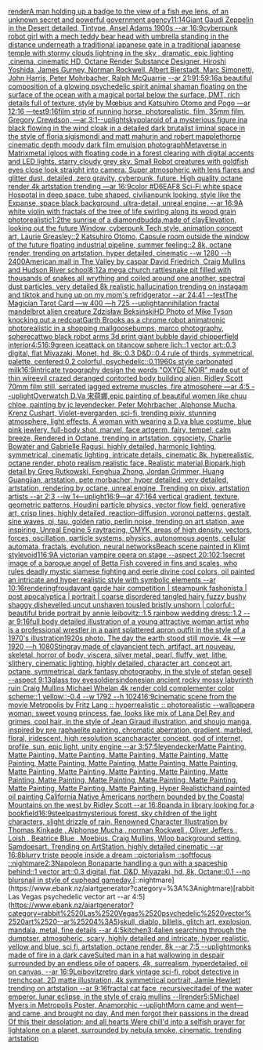 [render](https://www.ebank.nz/aiartgenerator?category=render)[A man holding up a badge to the view of a fish eye lens, of an unknown secret and powerful government agency](https://www.ebank.nz/aiartgenerator?category=A%2520man%2520holding%2520up%2520a%2520badge%2520to%2520the%2520view%2520of%2520a%2520fish%2520eye%2520lens%2C%2520of%2520an%2520unknown%2520secret%2520and%2520powerful%2520government%2520agency)[11:14](https://www.ebank.nz/aiartgenerator?category=11%3A14)[Giant Gaudi Zeppelin in the Desert detailed, Tintype, Ansel Adams 1900s --ar 16:9](https://www.ebank.nz/aiartgenerator?category=Giant%2520Gaudi%2520Zeppelin%2520in%2520the%2520Desert%2520detailed%2C%2520Tintype%2C%2520Ansel%2520Adams%25201900s%2520--ar%252016%3A9)[cyberpunk robot girl with a mech teddy bear head with umbrella standing in the distance underneath a traditional japanese gate in a traditional japanese temple with stormy clouds lightning in the sky , dramatic, epic lighting ,cinema, cinematic HD, Octane Render Substance Designer. Hiroshi Yoshida, James Gurney, Norman Rockwell, Albert Bierstadt, Marc Simonetti, John Harris, Peter Mohrbacher, Ralph McQuarrie --ar 21:9](https://www.ebank.nz/aiartgenerator?category=cyberpunk%2520robot%2520girl%2520with%2520a%2520mech%2520teddy%2520bear%2520head%2520with%2520umbrella%2520standing%2520in%2520the%2520distance%2520underneath%2520a%2520traditional%2520japanese%2520gate%2520in%2520a%2520traditional%2520japanese%2520temple%2520with%2520stormy%2520clouds%2520lightning%2520in%2520the%2520sky%2520%2C%2520dramatic%2C%2520epic%2520lighting%2520%2Ccinema%2C%2520cinematic%2520HD%2C%2520Octane%2520Render%2520Substance%2520Designer.%2520Hiroshi%2520Yoshida%2C%2520James%2520Gurney%2C%2520Norman%2520Rockwell%2C%2520Albert%2520Bierstadt%2C%2520Marc%2520Simonetti%2C%2520John%2520Harris%2C%2520Peter%2520Mohrbacher%2C%2520Ralph%2520McQuarrie%2520--ar%252021%3A9)[1:5](https://www.ebank.nz/aiartgenerator?category=1%3A5)[9:16](https://www.ebank.nz/aiartgenerator?category=9%3A16)[a beautiful composition of a glowing psychedelic spirit animal shaman floating on the surface of the ocean with a magical portal below the surface, DMT,  rich details full of texture, style by Mœbius and Katsuhiro Otomo and Pogo —ar 12:16 —test](https://www.ebank.nz/aiartgenerator?category=a%2520beautiful%2520composition%2520of%2520a%2520glowing%2520psychedelic%2520spirit%2520animal%2520shaman%2520floating%2520on%2520the%2520surface%2520of%2520the%2520ocean%2520with%2520a%2520magical%2520portal%2520below%2520the%2520surface%2C%2520DMT%2C%2520%2520rich%2520details%2520full%2520of%2520texture%2C%2520style%2520by%2520M%C5%93bius%2520and%2520Katsuhiro%2520Otomo%2520and%2520Pogo%2520%E2%80%94ar%252012%3A16%2520%E2%80%94test)[9:16](https://www.ebank.nz/aiartgenerator?category=9%3A16)[film strip of running horse, photorealistic, film, 35mm film, Gregory Crewdson, —ar 3:1](https://www.ebank.nz/aiartgenerator?category=film%2520strip%2520of%2520running%2520horse%2C%2520photorealistic%2C%2520film%2C%252035mm%2520film%2C%2520Gregory%2520Crewdson%2C%2520%E2%80%94ar%25203%3A1)[--uplight](https://www.ebank.nz/aiartgenerator?category=--uplight)[sky](https://www.ebank.nz/aiartgenerator?category=sky)[polaroid of a mysterious figure ina black flowing in the wind cloak in a detailed dark brutalist liminal space in the style of floria sigismondi and matt mahurin and robert mapplethorpe cinematic depth moody dark film emulsion photograph](https://www.ebank.nz/aiartgenerator?category=polaroid%2520of%2520a%2520mysterious%2520figure%2520ina%2520black%2520flowing%2520in%2520the%2520wind%2520cloak%2520in%2520a%2520detailed%2520dark%2520brutalist%2520liminal%2520space%2520in%2520the%2520style%2520of%2520floria%2520sigismondi%2520and%2520matt%2520mahurin%2520and%2520robert%2520mapplethorpe%2520cinematic%2520depth%2520moody%2520dark%2520film%2520emulsion%2520photograph)[Metaverse in Matrix](https://www.ebank.nz/aiartgenerator?category=Metaverse%2520in%2520Matrix)[metal igloos with floating code in a forest clearing with digital accents and LED lights. starry cloudy grey sky. Small Robot creatures with goldfish eyes close look straight into camera. Super atmospheric with lens flares and glitter dust, detailed, zero gravity, cyberpunk, future. High quality octane render 4k artstation trending —ar 16:9](https://www.ebank.nz/aiartgenerator?category=metal%2520igloos%2520with%2520floating%2520code%2520in%2520a%2520forest%2520clearing%2520with%2520digital%2520accents%2520and%2520LED%2520lights.%2520starry%2520cloudy%2520grey%2520sky.%2520Small%2520Robot%2520creatures%2520with%2520goldfish%2520eyes%2520close%2520look%2520straight%2520into%2520camera.%2520Super%2520atmospheric%2520with%2520lens%2520flares%2520and%2520glitter%2520dust%2C%2520detailed%2C%2520zero%2520gravity%2C%2520cyberpunk%2C%2520future.%2520High%2520quality%2520octane%2520render%25204k%2520artstation%2520trending%2520%E2%80%94ar%252016%3A9)[color #D6EAF8 Sci-Fi white space Hospotal in deep space, tube shaped, civilianpunk looking, style like the Expanse, space black background, ultra-detail, unreal engine, --ar 16:9](https://www.ebank.nz/aiartgenerator?category=color%2520%23D6EAF8%2520Sci-Fi%2520white%2520space%2520Hospotal%2520in%2520deep%2520space%2C%2520tube%2520shaped%2C%2520civilianpunk%2520looking%2C%2520style%2520like%2520the%2520Expanse%2C%2520space%2520black%2520background%2C%2520ultra-detail%2C%2520unreal%2520engine%2C%2520--ar%252016%3A9)[A white violin with fractals  of the tree of life swirling along its wood grain photorealistic](https://www.ebank.nz/aiartgenerator?category=A%2520white%2520violin%2520with%2520fractals%2520%2520of%2520the%2520tree%2520of%2520life%2520swirling%2520along%2520its%2520wood%2520grain%2520photorealistic)[](https://www.ebank.nz/aiartgenerator?category=)[1:2](https://www.ebank.nz/aiartgenerator?category=1%3A2)[the sunrise of a diamond](https://www.ebank.nz/aiartgenerator?category=the%2520sunrise%2520of%2520a%2520diamond)[budda,made of clay](https://www.ebank.nz/aiartgenerator?category=budda%2Cmade%2520of%2520clay)[Elevation, looking out the future Window, cyberpunk Tech style, animation concept art, Laurie Greasley::2 Katsuhiro Otomo, Capsule room outside the window of the future floating industrial pipeline, summer feeling::2 8k, octane render, trending on artstation, hyper detailed, cinematic --w 1280 --h 2400](https://www.ebank.nz/aiartgenerator?category=Elevation%2C%2520looking%2520out%2520the%2520future%2520Window%2C%2520cyberpunk%2520Tech%2520style%2C%2520animation%2520concept%2520art%2C%2520Laurie%2520Greasley%3A%3A2%2520Katsuhiro%2520Otomo%2C%2520Capsule%2520room%2520outside%2520the%2520window%2520of%2520the%2520future%2520floating%2520industrial%2520pipeline%2C%2520summer%2520feeling%3A%3A2%25208k%2C%2520octane%2520render%2C%2520trending%2520on%2520artstation%2C%2520hyper%2520detailed%2C%2520cinematic%2520--w%25201280%2520--h%25202400)[American mall in The Valley by caspar David Friedrich, Craig Mullins and Hudson River school](https://www.ebank.nz/aiartgenerator?category=American%2520mall%2520in%2520The%2520Valley%2520by%2520caspar%2520David%2520Friedrich%2C%2520Craig%2520Mullins%2520and%2520Hudson%2520River%2520school)[8:12](https://www.ebank.nz/aiartgenerator?category=8%3A12)[a mega church rattlesnake pit filled with thousands of snakes all wrything and coiled around one another, spectral dust particles, very detailed 8k realistic hallucination trending on instagam and tiktok and hung up on my mom's refridgerator --ar 24:41 --test](https://www.ebank.nz/aiartgenerator?category=a%2520mega%2520church%2520rattlesnake%2520pit%2520filled%2520with%2520thousands%2520of%2520snakes%2520all%2520wrything%2520and%2520coiled%2520around%2520one%2520another%2C%2520spectral%2520dust%2520particles%2C%2520very%2520detailed%25208k%2520realistic%2520hallucination%2520trending%2520on%2520instagam%2520and%2520tiktok%2520and%2520hung%2520up%2520on%2520my%2520mom%27s%2520refridgerator%2520--ar%252024%3A41%2520--test)[The Magician Tarot Card —w 400 —h 725 --uplight](https://www.ebank.nz/aiartgenerator?category=The%2520Magician%2520Tarot%2520Card%2520%E2%80%94w%2520400%2520%E2%80%94h%2520725%2520--uplight)[annihilation fractal mandelbrot alien creature Zdzisław Beksiński](https://www.ebank.nz/aiartgenerator?category=annihilation%2520fractal%2520mandelbrot%2520alien%2520creature%2520Zdzis%C5%82aw%2520Beksi%C5%84ski)[HD Photo of Mike Tyson knocking out a redcoat](https://www.ebank.nz/aiartgenerator?category=HD%2520Photo%2520of%2520Mike%2520Tyson%2520knocking%2520out%2520a%2520redcoat)[Garth Brooks as a chrome robot animatronic photorealistic in a shopping mall](https://www.ebank.nz/aiartgenerator?category=Garth%2520Brooks%2520as%2520a%2520chrome%2520robot%2520animatronic%2520photorealistic%2520in%2520a%2520shopping%2520mall)[goosebumps, marco photography, sphere](https://www.ebank.nz/aiartgenerator?category=goosebumps%2C%2520marco%2520photography%2C%2520sphere)[cat](https://www.ebank.nz/aiartgenerator?category=cat)[two black robot arms 3d print giant bubble david chipperfield interior](https://www.ebank.nz/aiartgenerator?category=two%2520black%2520robot%2520arms%25203d%2520print%2520giant%2520bubble%2520david%2520chipperfield%2520interior)[4:5](https://www.ebank.nz/aiartgenerator?category=4%3A5)[16:9](https://www.ebank.nz/aiartgenerator?category=16%3A9)[green ice](https://www.ebank.nz/aiartgenerator?category=green%2520ice)[attack on titan](https://www.ebank.nz/aiartgenerator?category=attack%2520on%2520titan)[cow sphere lich::1 vector art::0.3 digital, flat Miyazaki, Monet, hd, 8k::0.3 D&D::0.4 rule of thirds, symmetrical, palette, centered:0.2 colorful, psychedelic::0.1](https://www.ebank.nz/aiartgenerator?category=cow%2520sphere%2520lich%3A%3A1%2520vector%2520art%3A%3A0.3%2520digital%2C%2520flat%2520Miyazaki%2C%2520Monet%2C%2520hd%2C%25208k%3A%3A0.3%2520D%26D%3A%3A0.4%2520rule%2520of%2520thirds%2C%2520symmetrical%2C%2520palette%2C%2520centered%3A0.2%2520colorful%2C%2520psychedelic%3A%3A0.1)[](https://www.ebank.nz/aiartgenerator?category=)[1960s style carbonated milk](https://www.ebank.nz/aiartgenerator?category=1960s%2520style%2520carbonated%2520milk)[16:9](https://www.ebank.nz/aiartgenerator?category=16%3A9)[intricate typography design the words "OXYDE NOIR" made out of thin wire](https://www.ebank.nz/aiartgenerator?category=intricate%2520typography%2520design%2520the%2520words%2520%22OXYDE%2520NOIR%22%2520made%2520out%2520of%2520thin%2520wire)[evil crazed deranged contorted body building alien, Ridley Scott 70mm film still, serrated jagged extreme muscles, fire atmosphere  —ar 4:5 --uplight](https://www.ebank.nz/aiartgenerator?category=evil%2520crazed%2520deranged%2520contorted%2520body%2520building%2520alien%2C%2520Ridley%2520Scott%252070mm%2520film%2520still%2C%2520serrated%2520jagged%2520extreme%2520muscles%2C%2520fire%2520atmosphere%2520%2520%E2%80%94ar%25204%3A5%2520--uplight)[Overwatch D.Va 宋荷娜,epic painting of beautiful women like chuu chloe, painting by jc leyendecker, Peter Mohrbacher ,Alphonse Mucha, Krenz Cushart, Violet-evergarden, sci-fi,  trending pixiv, stunning atmosphere, light effects, A woman with wearing a D.va blue costume,  blue pink jewlery, full-body shot, marvel, face artgerm, fairy, tempel, calm breeze, Rendered in Octane, trending in artstation, cgsociety, Charlie Bowater and Gabrielle Ragusi, highly detailed, harmonic lighting, symmetrical, cinematic lighting, intricate details, cinematic 8k, hyperealistic, octane render, photo realism,realistic face, Realistic material,Biopark,high detail,by Greg Rutkowski, Fenghua Zhong, Jordan Grimmer, Huang Guangjian, artstation, pete morbacher, hyper detailed, very detailed, artstation, rendering by octane, unreal engine, Trending on pixiv, artstation artists --ar 2:3 --iw 1](https://www.ebank.nz/aiartgenerator?category=Overwatch%2520D.Va%2520%E5%AE%8B%E8%8D%B7%E5%A8%9C%2Cepic%2520painting%2520of%2520beautiful%2520women%2520like%2520chuu%2520chloe%2C%2520painting%2520by%2520jc%2520leyendecker%2C%2520Peter%2520Mohrbacher%2520%2CAlphonse%2520Mucha%2C%2520Krenz%2520Cushart%2C%2520Violet-evergarden%2C%2520sci-fi%2C%2520%2520trending%2520pixiv%2C%2520stunning%2520atmosphere%2C%2520light%2520effects%2C%2520A%2520woman%2520with%2520wearing%2520a%2520D.va%2520blue%2520costume%2C%2520%2520blue%2520pink%2520jewlery%2C%2520full-body%2520shot%2C%2520marvel%2C%2520face%2520artgerm%2C%2520fairy%2C%2520tempel%2C%2520calm%2520breeze%2C%2520Rendered%2520in%2520Octane%2C%2520trending%2520in%2520artstation%2C%2520cgsociety%2C%2520Charlie%2520Bowater%2520and%2520Gabrielle%2520Ragusi%2C%2520highly%2520detailed%2C%2520harmonic%2520lighting%2C%2520symmetrical%2C%2520cinematic%2520lighting%2C%2520intricate%2520details%2C%2520cinematic%25208k%2C%2520hyperealistic%2C%2520octane%2520render%2C%2520photo%2520realism%2Crealistic%2520face%2C%2520Realistic%2520material%2CBiopark%2Chigh%2520detail%2Cby%2520Greg%2520Rutkowski%2C%2520Fenghua%2520Zhong%2C%2520Jordan%2520Grimmer%2C%2520Huang%2520Guangjian%2C%2520artstation%2C%2520pete%2520morbacher%2C%2520hyper%2520detailed%2C%2520very%2520detailed%2C%2520artstation%2C%2520rendering%2520by%2520octane%2C%2520unreal%2520engine%2C%2520Trending%2520on%2520pixiv%2C%2520artstation%2520artists%2520--ar%25202%3A3%2520--iw%25201)[<--uplight](https://www.ebank.nz/aiartgenerator?category=%3C--uplight)[16:9](https://www.ebank.nz/aiartgenerator?category=16%3A9)[—ar 47:164 vertical gradient, texture, geometric patterns, Houdini particle physics, vector flow field, generative art, crisp lines, highly detailed, reaction-diffusion, voronoi patterns, gestalt, sine waves, pi, tau, golden ratio, perlin noise, trending on art station, awe inspiring, Unreal Engine 5 raytracing, CMYK, areas of high density, vectors, forces, oscillation, particle systems, physics, autonomous agents, cellular automata, fractals, evolution, neural networks](https://www.ebank.nz/aiartgenerator?category=%E2%80%94ar%252047%3A164%2520vertical%2520gradient%2C%2520texture%2C%2520geometric%2520patterns%2C%2520Houdini%2520particle%2520physics%2C%2520vector%2520flow%2520field%2C%2520generative%2520art%2C%2520crisp%2520lines%2C%2520highly%2520detailed%2C%2520reaction-diffusion%2C%2520voronoi%2520patterns%2C%2520gestalt%2C%2520sine%2520waves%2C%2520pi%2C%2520tau%2C%2520golden%2520ratio%2C%2520perlin%2520noise%2C%2520trending%2520on%2520art%2520station%2C%2520awe%2520inspiring%2C%2520Unreal%2520Engine%25205%2520raytracing%2C%2520CMYK%2C%2520areas%2520of%2520high%2520density%2C%2520vectors%2C%2520forces%2C%2520oscillation%2C%2520particle%2520systems%2C%2520physics%2C%2520autonomous%2520agents%2C%2520cellular%2520automata%2C%2520fractals%2C%2520evolution%2C%2520neural%2520networks)[Beach scene painted in Klimt style](https://www.ebank.nz/aiartgenerator?category=Beach%2520scene%2520painted%2520in%2520Klimt%2520style)[void](https://www.ebank.nz/aiartgenerator?category=void)[1](https://www.ebank.nz/aiartgenerator?category=1)[16:9](https://www.ebank.nz/aiartgenerator?category=16%3A9)[](https://www.ebank.nz/aiartgenerator?category=)[A victorian vampire opera on stage --aspect 20:10](https://www.ebank.nz/aiartgenerator?category=A%2520victorian%2520vampire%2520opera%2520on%2520stage%2520--aspect%252020%3A10)[2:1](https://www.ebank.nz/aiartgenerator?category=2%3A1)[secret image of a baroque angel of Betta Fish covered in fins and scales, who rules deadly mystic siamese fighting and eerie divine cool colors, oil painted an intricate and hyper realistic style with symbolic elements --ar 10:16](https://www.ebank.nz/aiartgenerator?category=secret%2520image%2520of%2520a%2520baroque%2520angel%2520of%2520Betta%2520Fish%2520covered%2520in%2520fins%2520and%2520scales%2C%2520who%2520rules%2520deadly%2520mystic%2520siamese%2520fighting%2520and%2520eerie%2520divine%2520cool%2520colors%2C%2520oil%2520painted%2520an%2520intricate%2520and%2520hyper%2520realistic%2520style%2520with%2520symbolic%2520elements%2520--ar%252010%3A16)[rendering](https://www.ebank.nz/aiartgenerator?category=rendering)[froud](https://www.ebank.nz/aiartgenerator?category=froud)[avant garde hair competition | steampunk fashonista | post apocalyptica | portrait | coarse disordered tangled hairy fuzzy bushy shaggy dishevelled uncut unshaven tousled bristly unshorn | colorful:: beautiful bride portrait by annie leibovitz::1.5 rainbow wedding dress::1.2 --ar 9:16](https://www.ebank.nz/aiartgenerator?category=avant%2520garde%2520hair%2520competition%2520%7C%2520steampunk%2520fashonista%2520%7C%2520post%2520apocalyptica%2520%7C%2520portrait%2520%7C%2520coarse%2520disordered%2520tangled%2520hairy%2520fuzzy%2520bushy%2520shaggy%2520dishevelled%2520uncut%2520unshaven%2520tousled%2520bristly%2520unshorn%2520%7C%2520colorful%3A%3A%2520beautiful%2520bride%2520portrait%2520by%2520annie%2520leibovitz%3A%3A1.5%2520rainbow%2520wedding%2520dress%3A%3A1.2%2520--ar%25209%3A16)[full body detailed illustration of a young attractive woman artist who is a professional wrestler in a paint splattered apron outfit in the style of a 1970's illustration](https://www.ebank.nz/aiartgenerator?category=full%2520body%2520detailed%2520illustration%2520of%2520a%2520young%2520attractive%2520woman%2520artist%2520who%2520is%2520a%2520professional%2520wrestler%2520in%2520a%2520paint%2520splattered%2520apron%2520outfit%2520in%2520the%2520style%2520of%2520a%25201970%27s%2520illustration)[1920s photo. The day the earth stood still movie. 4k —w 1920 —h 1080](https://www.ebank.nz/aiartgenerator?category=1920s%2520photo.%2520The%2520day%2520the%2520earth%2520stood%2520still%2520movie.%25204k%2520%E2%80%94w%25201920%2520%E2%80%94h%25201080)[Stingray,made of clay](https://www.ebank.nz/aiartgenerator?category=Stingray%2Cmade%2520of%2520clay)[ancient tech, artifact, art nouveau, skeletal, horror of body, viscera, silver metal, pearl, fluffy, wet, lithe, slithery, cinematic lighting, highly detailed, character art, concept art, octane, symmetrical, dark fantasy photography, in the style of stefan gesell --aspect 9:13](https://www.ebank.nz/aiartgenerator?category=ancient%2520tech%2C%2520artifact%2C%2520art%2520nouveau%2C%2520skeletal%2C%2520horror%2520of%2520body%2C%2520viscera%2C%2520silver%2520metal%2C%2520pearl%2C%2520fluffy%2C%2520wet%2C%2520lithe%2C%2520slithery%2C%2520cinematic%2520lighting%2C%2520highly%2520detailed%2C%2520character%2520art%2C%2520concept%2520art%2C%2520octane%2C%2520symmetrical%2C%2520dark%2520fantasy%2520photography%2C%2520in%2520the%2520style%2520of%2520stefan%2520gesell%2520--aspect%25209%3A13)[glass toy eye](https://www.ebank.nz/aiartgenerator?category=glass%2520toy%2520eye)[soldiers](https://www.ebank.nz/aiartgenerator?category=soldiers)[indonesian ancient rocky mossy labyrinth ruin Craig Mullins Michael Whelan 4k render cold complementer color scheme::1 yellow::-0.4  --w 1792 --h 1024](https://www.ebank.nz/aiartgenerator?category=indonesian%2520ancient%2520rocky%2520mossy%2520labyrinth%2520ruin%2520Craig%2520Mullins%2520Michael%2520Whelan%25204k%2520render%2520cold%2520complementer%2520color%2520scheme%3A%3A1%2520yellow%3A%3A-0.4%2520%2520--w%25201792%2520--h%25201024)[16:9](https://www.ebank.nz/aiartgenerator?category=16%3A9)[cinematic scene from the movie Metropolis by Fritz Lang :: hyperrealistic :: photorealistic --wallpaper](https://www.ebank.nz/aiartgenerator?category=cinematic%2520scene%2520from%2520the%2520movie%2520Metropolis%2520by%2520Fritz%2520Lang%2520%3A%3A%2520hyperrealistic%2520%3A%3A%2520photorealistic%2520--wallpaper)[a woman, sweet young princess, fae, looks like mix of Lana Del Rey and grimes, cool hair, in the style of Jean Giraud illustration, and shoujo manga, inspired by pre raphaelite painting, chromatic aberration, gradient, marbled, floral, iridescent, high resolution scan](https://www.ebank.nz/aiartgenerator?category=a%2520woman%2C%2520sweet%2520young%2520princess%2C%2520fae%2C%2520looks%2520like%2520mix%2520of%2520Lana%2520Del%2520Rey%2520and%2520grimes%2C%2520cool%2520hair%2C%2520in%2520the%2520style%2520of%2520Jean%2520Giraud%2520illustration%2C%2520and%2520shoujo%2520manga%2C%2520inspired%2520by%2520pre%2520raphaelite%2520painting%2C%2520chromatic%2520aberration%2C%2520gradient%2C%2520marbled%2C%2520floral%2C%2520iridescent%2C%2520high%2520resolution%2520scan)[character concept, god of internet, profile, sun, epic light, unity engine --ar 3:5](https://www.ebank.nz/aiartgenerator?category=character%2520concept%2C%2520god%2520of%2520internet%2C%2520profile%2C%2520sun%2C%2520epic%2520light%2C%2520unity%2520engine%2520--ar%25203%3A5)[7:5](https://www.ebank.nz/aiartgenerator?category=7%3A5)[leyendecker](https://www.ebank.nz/aiartgenerator?category=leyendecker)[Matte Painting, Matte Painting, Matte Painting, Matte Painting, Matte Painting, Matte Painting, Matte Painting, Matte Painting, Matte Painting, Matte Painting, Matte Painting, Matte Painting, Matte Painting, Matte Painting, Matte Painting, Matte Painting, Matte Painting, Matte Painting, Matte Painting, Matte Painting, Matte Painting, Matte Painting, Hyper Realistic](https://www.ebank.nz/aiartgenerator?category=Matte%2520Painting%2C%2520Matte%2520Painting%2C%2520Matte%2520Painting%2C%2520Matte%2520Painting%2C%2520Matte%2520Painting%2C%2520Matte%2520Painting%2C%2520Matte%2520Painting%2C%2520Matte%2520Painting%2C%2520Matte%2520Painting%2C%2520Matte%2520Painting%2C%2520Matte%2520Painting%2C%2520Matte%2520Painting%2C%2520Matte%2520Painting%2C%2520Matte%2520Painting%2C%2520Matte%2520Painting%2C%2520Matte%2520Painting%2C%2520Matte%2520Painting%2C%2520Matte%2520Painting%2C%2520Matte%2520Painting%2C%2520Matte%2520Painting%2C%2520Matte%2520Painting%2C%2520Matte%2520Painting%2C%2520Hyper%2520Realistic)[hand painted oil painting California Native Americans northern bounded by the Coastal Mountains on the west by Ridley Scott --ar 16:8](https://www.ebank.nz/aiartgenerator?category=hand%2520painted%2520oil%2520painting%2520California%2520Native%2520Americans%2520northern%2520bounded%2520by%2520the%2520Coastal%2520Mountains%2520on%2520the%2520west%2520by%2520Ridley%2520Scott%2520--ar%252016%3A8)[panda in library looking for a book](https://www.ebank.nz/aiartgenerator?category=panda%2520in%2520library%2520looking%2520for%2520a%2520book)[field](https://www.ebank.nz/aiartgenerator?category=field)[16:9](https://www.ebank.nz/aiartgenerator?category=16%3A9)[steel](https://www.ebank.nz/aiartgenerator?category=steel)[past](https://www.ebank.nz/aiartgenerator?category=past)[mysterious forest, sky children of the light characters, slight drizzle of rain, Renowned Character Illustration by Thomas Kinkade , Alphonse Mucha , norman Rockwell , Oliver Jeffers , Loish , Beatrice Blue , Moebius. Craig Mullins, Wlop background setting, Samdoesart. Trending on ArtStation. highly detailed cinematic --ar 16:8](https://www.ebank.nz/aiartgenerator?category=mysterious%2520forest%2C%2520sky%2520children%2520of%2520the%2520light%2520characters%2C%2520slight%2520drizzle%2520of%2520rain%2C%2520Renowned%2520Character%2520Illustration%2520by%2520Thomas%2520Kinkade%2520%2C%2520Alphonse%2520Mucha%2520%2C%2520norman%2520Rockwell%2520%2C%2520Oliver%2520Jeffers%2520%2C%2520Loish%2520%2C%2520Beatrice%2520Blue%2520%2C%2520Moebius.%2520Craig%2520Mullins%2C%2520Wlop%2520background%2520setting%2C%2520Samdoesart.%2520Trending%2520on%2520ArtStation.%2520highly%2520detailed%2520cinematic%2520--ar%252016%3A8)[blurry triste people inside a dream ::pictorialism ::softfocus ::nightmare](https://www.ebank.nz/aiartgenerator?category=blurry%2520triste%2520people%2520inside%2520a%2520dream%2520%3A%3Apictorialism%2520%3A%3Asoftfocus%2520%3A%3Anightmare)[2:3](https://www.ebank.nz/aiartgenerator?category=2%3A3)[Napoleon Bonaparte handling a gun with a spaceship behind::1 vector art::0.3 digital, flat, D&D, Miyazaki, hd, 8k, Octane::0.1 --no blur](https://www.ebank.nz/aiartgenerator?category=Napoleon%2520Bonaparte%2520handling%2520a%2520gun%2520with%2520a%2520spaceship%2520behind%3A%3A1%2520vector%2520art%3A%3A0.3%2520digital%2C%2520flat%2C%2520D%26D%2C%2520Miyazaki%2C%2520hd%2C%25208k%2C%2520Octane%3A%3A0.1%2520--no%2520blur)[snail in style of cuphead game](https://www.ebank.nz/aiartgenerator?category=snail%2520in%2520style%2520of%2520cuphead%2520game)[day.](https://www.ebank.nz/aiartgenerator?category=day.)[::nightmare](https://www.ebank.nz/aiartgenerator?category=%3A%3Anightmare)[rabbit Las Vegas psychedelic vector art --ar 4:5](https://www.ebank.nz/aiartgenerator?category=rabbit%2520Las%2520Vegas%2520psychedelic%2520vector%2520art%2520--ar%25204%3A5)[skull, diablo, billelis, glitch art, explosion, mandala, metal, fine details --ar 4:5](https://www.ebank.nz/aiartgenerator?category=skull%2C%2520diablo%2C%2520billelis%2C%2520glitch%2520art%2C%2520explosion%2C%2520mandala%2C%2520metal%2C%2520fine%2520details%2520--ar%25204%3A5)[kitchen](https://www.ebank.nz/aiartgenerator?category=kitchen)[3:4](https://www.ebank.nz/aiartgenerator?category=3%3A4)[alien searching through the dumptser, atmospheric, scary, highly detailed and intricate, hyper realistic, yellow and blue, sci fi, artstation, octane render, 8k --ar 7:5 --uplight](https://www.ebank.nz/aiartgenerator?category=alien%2520searching%2520through%2520the%2520dumptser%2C%2520atmospheric%2C%2520scary%2C%2520highly%2520detailed%2520and%2520intricate%2C%2520hyper%2520realistic%2C%2520yellow%2520and%2520blue%2C%2520sci%2520fi%2C%2520artstation%2C%2520octane%2520render%2C%25208k%2520--ar%25207%3A5%2520--uplight)[monks made of fire in a dark cave](https://www.ebank.nz/aiartgenerator?category=monks%2520made%2520of%2520fire%2520in%2520a%2520dark%2520cave)[Suited man in a hat wallowing in despair surrounded by an endless pile of papers, 4k, surrealism, hyperdetailed, oil on canvas, --ar 16:9](https://www.ebank.nz/aiartgenerator?category=Suited%2520man%2520in%2520a%2520hat%2520wallowing%2520in%2520despair%2520surrounded%2520by%2520an%2520endless%2520pile%2520of%2520papers%2C%25204k%2C%2520surrealism%2C%2520hyperdetailed%2C%2520oil%2520on%2520canvas%2C%2520--ar%252016%3A9)[Leibovitz](https://www.ebank.nz/aiartgenerator?category=Leibovitz)[retro dark vintage sci-fi, robot detective in trenchcoat, 2D matte illustration, 4k symmetrical portrait, Jamie Hewlett trending on artstation --ar 9:16](https://www.ebank.nz/aiartgenerator?category=retro%2520dark%2520vintage%2520sci-fi%2C%2520robot%2520detective%2520in%2520trenchcoat%2C%25202D%2520matte%2520illustration%2C%25204k%2520symmetrical%2520portrait%2C%2520Jamie%2520Hewlett%2520trending%2520on%2520artstation%2520--ar%25209%3A16)[fractal cat face, recursive](https://www.ebank.nz/aiartgenerator?category=fractal%2520cat%2520face%2C%2520recursive)[citadel of the water emperor, lunar eclipse, in the style of craig mullins --ll](https://www.ebank.nz/aiartgenerator?category=citadel%2520of%2520the%2520water%2520emperor%2C%2520lunar%2520eclipse%2C%2520in%2520the%2520style%2520of%2520craig%2520mullins%2520--ll)[render](https://www.ebank.nz/aiartgenerator?category=render)[5:5](https://www.ebank.nz/aiartgenerator?category=5%3A5)[Michael Myers in Metropolis Poster, Anamorphic --uplight](https://www.ebank.nz/aiartgenerator?category=Michael%2520Myers%2520in%2520Metropolis%2520Poster%2C%2520Anamorphic%2520--uplight)[Morn came and went—and came, and brought no day, And men forgot their passions in the dread Of this their desolation; and all hearts Were chill'd into a selfish prayer for light](https://www.ebank.nz/aiartgenerator?category=Morn%2520came%2520and%2520went%E2%80%94and%2520came%2C%2520and%2520brought%2520no%2520day%2C%2520And%2520men%2520forgot%2520their%2520passions%2520in%2520the%2520dread%2520Of%2520this%2520their%2520desolation%3B%2520and%2520all%2520hearts%2520Were%2520chill%27d%2520into%2520a%2520selfish%2520prayer%2520for%2520light)[alone on a planet, surrounded by nebula smoke, cinematic, trending artstation](https://www.ebank.nz/aiartgenerator?category=alone%2520on%2520a%2520planet%2C%2520surrounded%2520by%2520nebula%2520smoke%2C%2520cinematic%2C%2520trending%2520artstation)